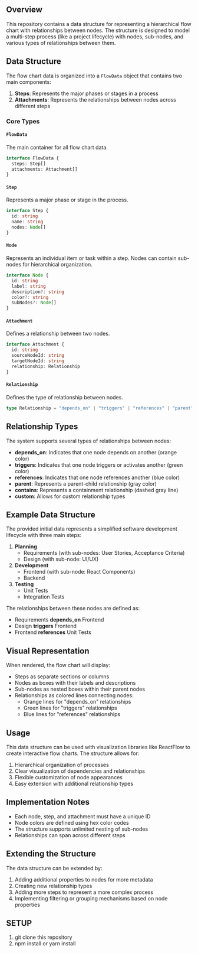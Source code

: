
## Overview

This repository contains a data structure for representing a hierarchical flow chart with relationships between nodes. The structure is designed to model a multi-step process (like a project lifecycle) with nodes, sub-nodes, and various types of relationships between them.

## Data Structure

The flow chart data is organized into a `FlowData` object that contains two main components:

1. **Steps**: Represents the major phases or stages in a process
2. **Attachments**: Represents the relationships between nodes across different steps

### Core Types

#### `FlowData`

The main container for all flow chart data.

```typescript
interface FlowData {
  steps: Step[]
  attachments: Attachment[]
}
```


#### `Step`

Represents a major phase or stage in the process.

```typescript
interface Step {
  id: string
  name: string
  nodes: Node[]
}
```


#### `Node`

Represents an individual item or task within a step. Nodes can contain sub-nodes for hierarchical organization.

```typescript
interface Node {
  id: string
  label: string
  description?: string
  color?: string
  subNodes?: Node[]
}
```


#### `Attachment`

Defines a relationship between two nodes.

```typescript
interface Attachment {
  id: string
  sourceNodeId: string
  targetNodeId: string
  relationship: Relationship
}
```


#### `Relationship`

Defines the type of relationship between nodes.

```typescript
type Relationship = "depends_on" | "triggers" | "references" | "parent" | "contains" | "custom" | string
```


## Relationship Types

The system supports several types of relationships between nodes:

- **depends_on**: Indicates that one node depends on another (orange color)
- **triggers**: Indicates that one node triggers or activates another (green color)
- **references**: Indicates that one node references another (blue color)
- **parent**: Represents a parent-child relationship (gray color)
- **contains**: Represents a containment relationship (dashed gray line)
- **custom**: Allows for custom relationship types


## Example Data Structure

The provided initial data represents a simplified software development lifecycle with three main steps:

1. **Planning**
    - Requirements (with sub-nodes: User Stories, Acceptance Criteria)
    - Design (with sub-node: UI/UX)
2. **Development**
    - Frontend (with sub-node: React Components)
    - Backend
3. **Testing**
    - Unit Tests
    - Integration Tests

The relationships between these nodes are defined as:

- Requirements **depends_on** Frontend
- Design **triggers** Frontend
- Frontend **references** Unit Tests


## Visual Representation

When rendered, the flow chart will display:

- Steps as separate sections or columns
- Nodes as boxes with their labels and descriptions
- Sub-nodes as nested boxes within their parent nodes
- Relationships as colored lines connecting nodes:
    - Orange lines for "depends_on" relationships
    - Green lines for "triggers" relationships
    - Blue lines for "references" relationships


## Usage

This data structure can be used with visualization libraries like ReactFlow to create interactive flow charts. The structure allows for:

1. Hierarchical organization of processes
2. Clear visualization of dependencies and relationships
3. Flexible customization of node appearances
4. Easy extension with additional relationship types

## Implementation Notes

- Each node, step, and attachment must have a unique ID
- Node colors are defined using hex color codes
- The structure supports unlimited nesting of sub-nodes
- Relationships can span across different steps


## Extending the Structure

The data structure can be extended by:

1. Adding additional properties to nodes for more metadata
2. Creating new relationship types
3. Adding more steps to represent a more complex process
4. Implementing filtering or grouping mechanisms based on node properties


## SETUP
1. git clone this repository
2. npm install or yarn install
